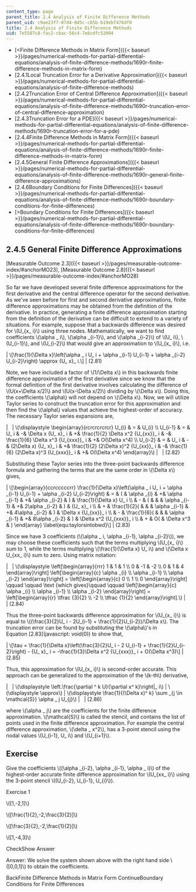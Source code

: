 ```yaml
---
content_type: page
parent_title: 2.4 Analysis of Finite Difference Methods
parent_uid: c9ae23f7-07d4-0d5c-c85b-b19ebf476df0
title: 2.4 Analysis of Finite Difference Methods
uid: 7e5587c8-fac2-cbac-56c4-7e6cdfc52004
---
```


*   [<Finite Difference Methods in Matrix Form]({{< baseurl >}}/pages/numerical-methods-for-partial-differential-equations/analysis-of-finite-difference-methods/1690r-finite-difference-methods-in-matrix-form)
*   [2.4.1Local Truncation Error for a Derivative Approximation]({{< baseurl >}}/pages/numerical-methods-for-partial-differential-equations/analysis-of-finite-difference-methods)
*   [2.4.2Truncation Error of Central Difference Approximation]({{< baseurl >}}/pages/numerical-methods-for-partial-differential-equations/analysis-of-finite-difference-methods/1690r-truncation-error-of-central-difference-approximation)
*   [2.4.3Truncation Error for a PDE]({{< baseurl >}}/pages/numerical-methods-for-partial-differential-equations/analysis-of-finite-difference-methods/1690r-truncation-error-for-a-pde)
*   [2.4.4Finite Difference Methods in Matrix Form]({{< baseurl >}}/pages/numerical-methods-for-partial-differential-equations/analysis-of-finite-difference-methods/1690r-finite-difference-methods-in-matrix-form)
*   [2.4.5General Finite Difference Approximations]({{< baseurl >}}/pages/numerical-methods-for-partial-differential-equations/analysis-of-finite-difference-methods/1690r-general-finite-difference-approximations)
*   [2.4.6Boundary Conditions for Finite Differences]({{< baseurl >}}/pages/numerical-methods-for-partial-differential-equations/analysis-of-finite-difference-methods/1690r-boundary-conditions-for-finite-differences)
*   [\>Boundary Conditions for Finite Differences]({{< baseurl >}}/pages/numerical-methods-for-partial-differential-equations/analysis-of-finite-difference-methods/1690r-boundary-conditions-for-finite-differences)

2.4.5 General Finite Difference Approximations
----------------------------------------------

[Measurable Outcome 2.3]({{< baseurl >}}/pages/measurable-outcome-index/#anchorMO23), [Measurable Outcome 2.8]({{< baseurl >}}/pages/measurable-outcome-index/#anchorMO28)

So far we have developed several finite difference approximations for the first derivative and the central difference operator for the second derivative. As we've seen before for first and second derivative approximations, finite difference approximations may be obtained from the definition of the derivative. In practice, generating a finite difference approximation starting from the definition of the derivative can be difficult to extend to a variety of situations. For example, suppose that a backwards difference was desired for \\(U\_{x\_ i}\\) using three nodes. Mathematically, we want to find coefficients \\(\\alpha \_ i\\), \\(\\alpha \_{i-1}\\), and \\(\\alpha \_{i-2}\\) of \\(U\_ i\\), \\(U\_{i-1}\\), and \\(U\_{i-2}\\) that would give an approximation to \\(U\_{x\_ i}\\), i.e.

| \\\[\\frac{1}{\\Delta x}\\left(\\alpha \_ i U\_ i + \\alpha \_{i-1} U\_{i-1} + \\alpha \_{i-2} U\_{i-2}\\right) \\approx {U\_ x}\_ i.\\\] | (2.81) 

Note, we have included a factor of \\(1/\\Delta x\\) in this backwards finite difference approximation of the first derivative since we know that the formal definition of the first derivative involves calculating the difference of \\(U(x+\\Delta x/2)\\) and \\(U(x-\\Delta x/2)\\) dividing by \\(\\Delta x\\). Doing this, the coefficients \\(\\alpha\\) will not depend on \\(\\Delta x\\). Now, we will utilize Taylor series to construct the truncation error for this approximation and then find the \\(\\alpha\\) values that achieve the highest-order of accuracy. The necessary Taylor series expansions are,

| &nbsp; | \\(\\displaystyle \\begin{array}{rcrcrcrcrcr} U\_{i} & = & U\_{i} \\\\ U\_{i-1} & = & U\_ i & -& \\Delta x {U\_ x}\_ i & +& \\frac{1}{2} \\Delta x^2 {U\_{xx}}\_ i & -& \\frac{1}{6} \\Delta x^3 {U\_{xxx}}\_ i & +& O(\\Delta x^4) \\\\ U\_{i-2} & = & U\_ i & -& (2\\Delta x) {U\_ x}\_ i & +& \\frac{1}{2} (2\\Delta x)^2 {U\_{xx}}\_ i & -& \\frac{1}{6} (2\\Delta x)^3 {U\_{xxx}}\_ i & +& O(\\Delta x^4) \\end{array}\\) | &nbsp; | (2.82) 

Substituting these Taylor series into the three-point backwards difference formula and gathering the terms that are the same order in \\(\\Delta x\\) gives,

| \\\[\\begin{array}{ccrcccccrr} \\frac{1}{\\Delta x}\\left(\\alpha \_ i U\_ i + \\alpha \_{i-1} U\_{i-1} + \\alpha \_{i-2} U\_{i-2}\\right) & = & ( & \\alpha \_{i} & +& \\alpha \_{i-1} & +& \\alpha \_{i-2} & ) & \\frac{1}{\\Delta x} U\_ i \\\\ & - & ( & & & \\alpha \_{i-1} & +& 2\\alpha \_{i-2} & ) & {U\_ x}\_ i \\\\ & + & \\frac{1}{2}( & & & \\alpha \_{i-1} & +& 4\\alpha \_{i-2} & ) & \\Delta x {U\_{xx}}\_ i \\\\ & - & \\frac{1}{6}( & & & \\alpha \_{i-1} & +& 8\\alpha \_{i-2} & ) & \\Delta x^2 {U\_{xxx}}\_ i \\\\ & + & O( & \\Delta x^3 & ) \\end{array} \\label{equ:taylorsintobwd}\\\] | (2.83) 

Since we have 3 coefficients (\\(\\alpha \_ i, \\alpha \_{i-1}, \\alpha \_{i-2}\\)), we may choose these coefficients such that the terms multiplying \\(U\_{x\_ i}\\) sum to 1, while the terms multiplying \\(\\frac{1}{\\Delta x} U\_ i\\) and \\(\\Delta x U\_{xx\_ i}\\) sum to zero. Using matrix notation:

| &nbsp; | \\(\\displaystyle \\left\[\\begin{array}{rrr} 1 & 1 & 1 \\\\ 0 & -1 & -2 \\\\ 0 & 1 & 4 \\end{array}\\right\] \\left\[\\begin{array}{c} \\alpha \_{i} \\\\ \\alpha \_{i-1} \\\\ \\alpha \_{i-2} \\end{array}\\right\] = \\left\[\\begin{array}{c} 0 \\\\ 1 \\\\ 0 \\end{array}\\right\] \\qquad \\qquad \\text {which gives}\\qquad \\qquad \\left\[\\begin{array}{c} \\alpha \_{i} \\\\ \\alpha \_{i-1} \\\\ \\alpha \_{i-2} \\end{array}\\right\] = \\left\[\\begin{array}{r} \\tfrac {3}{2} \\\\ -2 \\\\ \\tfrac {1}{2} \\end{array}\\right\].\\) | &nbsp; | (2.84) 

Thus the three-point backwards difference approximation for \\(U\_{x\_ i}\\) is equal to \\((\\frac{3}{2}U\_ i - 2U\_{i-1} + \\frac{1}{2}U\_{i-2})/\\Delta x\\). The truncation error can be found by substituting the \\(\\alpha\\)'s in Equation [2.83](javascript: void(0)) to show that,

| \\\[\\tau = \\frac{1}{\\Delta x}\\left(\\frac{3}{2}U\_ i - 2 U\_{i-1} + \\frac{1}{2}U\_{i-2}\\right) - {U\_ x}\_ i = -\\frac{1}{3}\\Delta x^2 {U\_{xxx}}\_ i + O(\\Delta x^3)\\\] | (2.85) 

Thus, this approximation for \\(U\_{x\_ i}\\) is second-order accurate. This approach can be generalized to the approximation of the \\(k-th\\) derivative,

| &nbsp; | \\(\\displaystyle \\left.\\frac{\\partial ^ k U}{\\partial x^ k}\\right&#124;\_ i\\) | \\(\\displaystyle \\approx\\) | \\(\\displaystyle \\frac{1}{(\\Delta x)^ k} \\sum \_{j \\in \\mathcal{S}} \\alpha \_ j U\_{j}\\) | &nbsp; | (2.86) 

where \\(\\alpha \_ j\\) are the coefficients for the finite difference approximation. \\(\\mathcal{S}\\) is called the stencil, and contains the list of points used in the finite difference approximation. For example the central difference approximation, \\(\\delta \_ x^2\\), has a 3-point stencil using the nodal values \\(U\_{i-1}, U\_ i\\) and \\(U\_{i+1}\\).

Exercise
--------

Give the coefficients \\((\\alpha \_{i-2}, \\alpha \_{i-1}, \\alpha \_ i)\\) of the highest-order accurate finite difference approximation for \\(U\_{xx\_ i}\\) using the 3-point stencil \\((U\_{i-2}, U\_{i-1}, U\_{i}\\)).

Exercise 1

 \\(\[1,-2,1\]\\)

 \\(\[\\frac{1}{2},-2,\\frac{3}{2}\]\\)

 \\(\[\\frac{3}{2},-2,\\frac{1}{2}\]\\)

 \\(\[1,-4,3\]\\)

CheckShow Answer

Answer: We solve the system shown above with the right hand side \\(\[0,0,1\]\\) to obtain the coefficients.

BackFinite Difference Methods in Matrix Form ContinueBoundary Conditions for Finite Differences